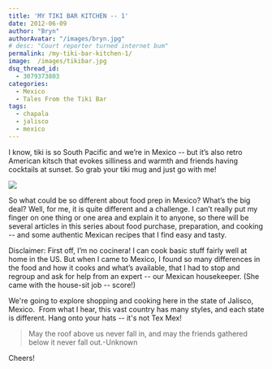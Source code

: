```yaml
---
title: 'MY TIKI BAR KITCHEN -- 1'
date: 2012-06-09
author: "Bryn"
authorAvatar: "/images/bryn.jpg"
# desc: "Court reporter turned internet bum"
permalink: /my-tiki-bar-kitchen-1/
image:  /images/tikibar.jpg
dsq_thread_id:
  - 3079373803
categories:
  - Mexico
  - Tales From the Tiki Bar
tags:
  - chapala
  - jalisco
  - mexico
---
```

I know, tiki is so South Pacific and we’re in Mexico -- but it’s also retro American kitsch that evokes silliness and warmth and friends having cocktails at sunset. So grab your tiki mug and just go with me!

![][1]

So what could be so different about food prep in Mexico? What’s the big deal? Well, for me, it is quite different and a challenge. I can’t really put my finger on one thing or one area and explain it to anyone, so there will be several articles in this series about food purchase, preparation, and cooking -- and some authentic Mexican recipes that I find easy and tasty.

Disclaimer: First off, I’m no cocinera! I can cook basic stuff fairly well at home in the US. But when I came to Mexico, I found so many differences in the food and how it cooks and what’s available, that I had to stop and regroup and ask for help from an expert -- our Mexican housekeeper. (She came with the house-sit job -- score!)

We're going to explore shopping and cooking here in the state of Jalisco, Mexico.  From what I hear, this vast country has many styles, and each state is different. Hang onto your hats -- it's not Tex Mex!

> May the roof above us never fall in, and may the friends gathered below it never fall out.-Unknown

Cheers!

 [1]: https://media.tumblr.com/tumblr_m5djr07vUY1qzu24w.jpg
